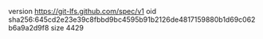 version https://git-lfs.github.com/spec/v1
oid sha256:645cd2e23e39c8fbbd9bc4595b91b2126de4817159880b1d69c062b6a9a2d9f8
size 4429
